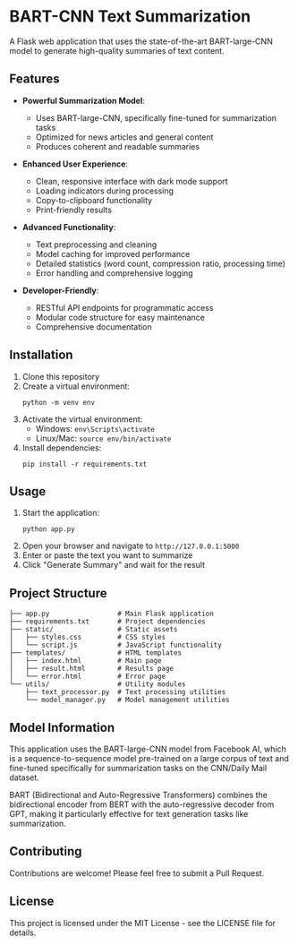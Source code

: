 # BART-CNN Text Summarization

A Flask web application that uses the state-of-the-art BART-large-CNN model to generate high-quality summaries of text content.

## Features

- **Powerful Summarization Model**:
  - Uses BART-large-CNN, specifically fine-tuned for summarization tasks
  - Optimized for news articles and general content
  - Produces coherent and readable summaries

- **Enhanced User Experience**:
  - Clean, responsive interface with dark mode support
  - Loading indicators during processing
  - Copy-to-clipboard functionality
  - Print-friendly results

- **Advanced Functionality**:
  - Text preprocessing and cleaning
  - Model caching for improved performance
  - Detailed statistics (word count, compression ratio, processing time)
  - Error handling and comprehensive logging

- **Developer-Friendly**:
  - RESTful API endpoints for programmatic access
  - Modular code structure for easy maintenance
  - Comprehensive documentation

## Installation

1. Clone this repository
2. Create a virtual environment:
   ```
   python -m venv env
   ```
3. Activate the virtual environment:
   - Windows: `env\Scripts\activate`
   - Linux/Mac: `source env/bin/activate`
4. Install dependencies:
   ```
   pip install -r requirements.txt
   ```

## Usage

1. Start the application:
   ```
   python app.py
   ```
2. Open your browser and navigate to `http://127.0.0.1:5000`
3. Enter or paste the text you want to summarize
4. Click "Generate Summary" and wait for the result

## Project Structure

```
├── app.py                 # Main Flask application
├── requirements.txt       # Project dependencies
├── static/                # Static assets
│   ├── styles.css         # CSS styles
│   └── script.js          # JavaScript functionality
├── templates/             # HTML templates
│   ├── index.html         # Main page
│   ├── result.html        # Results page
│   └── error.html         # Error page
└── utils/                 # Utility modules
    ├── text_processor.py  # Text processing utilities
    └── model_manager.py   # Model management utilities
```


## Model Information

This application uses the BART-large-CNN model from Facebook AI, which is a sequence-to-sequence model pre-trained on a large corpus of text and fine-tuned specifically for summarization tasks on the CNN/Daily Mail dataset.

BART (Bidirectional and Auto-Regressive Transformers) combines the bidirectional encoder from BERT with the auto-regressive decoder from GPT, making it particularly effective for text generation tasks like summarization.

## Contributing

Contributions are welcome! Please feel free to submit a Pull Request.

## License

This project is licensed under the MIT License - see the LICENSE file for details.